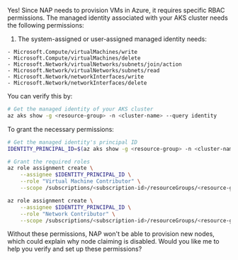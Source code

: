 Yes! Since NAP needs to provision VMs in Azure, it requires specific RBAC permissions. The managed identity associated with your AKS cluster needs the following permissions:

1. The system-assigned or user-assigned managed identity needs:
```
- Microsoft.Compute/virtualMachines/write
- Microsoft.Compute/virtualMachines/delete
- Microsoft.Network/virtualNetworks/subnets/join/action
- Microsoft.Network/virtualNetworks/subnets/read
- Microsoft.Network/networkInterfaces/write
- Microsoft.Network/networkInterfaces/delete
```

You can verify this by:
```bash
# Get the managed identity of your AKS cluster
az aks show -g <resource-group> -n <cluster-name> --query identity
```

To grant the necessary permissions:
```bash
# Get the managed identity's principal ID
IDENTITY_PRINCIPAL_ID=$(az aks show -g <resource-group> -n <cluster-name> --query identity.principalId -o tsv)

# Grant the required roles
az role assignment create \
    --assignee $IDENTITY_PRINCIPAL_ID \
    --role "Virtual Machine Contributor" \
    --scope /subscriptions/<subscription-id>/resourceGroups/<resource-group>

az role assignment create \
    --assignee $IDENTITY_PRINCIPAL_ID \
    --role "Network Contributor" \
    --scope /subscriptions/<subscription-id>/resourceGroups/<resource-group>
```

Without these permissions, NAP won't be able to provision new nodes, which could explain why node claiming is disabled. Would you like me to help you verify and set up these permissions?
